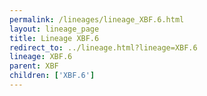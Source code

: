```yaml
---
permalink: /lineages/lineage_XBF.6.html
layout: lineage_page
title: Lineage XBF.6
redirect_to: ../lineage.html?lineage=XBF.6
lineage: XBF.6
parent: XBF
children: ['XBF.6']
---
```

